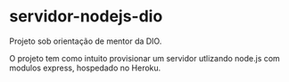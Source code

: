 # servidor-nodejs-dio

Projeto sob orientação de mentor da DIO.

O projeto tem como intuito provisionar um servidor utlizando node.js com modulos express, hospedado no Heroku.
